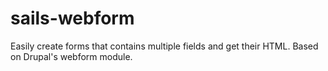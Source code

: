 # sails-webform
Easily create forms that contains multiple fields and get their HTML. Based on Drupal's webform module.

